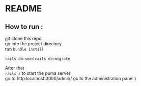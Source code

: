 # README
 
## How to run : 
git clone this repo \
go into the project directory \
run `bundle install` 
 
`rails db:seed` 
`rails db:migrate`

After that \
`rails s` to start the puma server \
go to http:localhost:3000/admin/ go to the administration panel \
